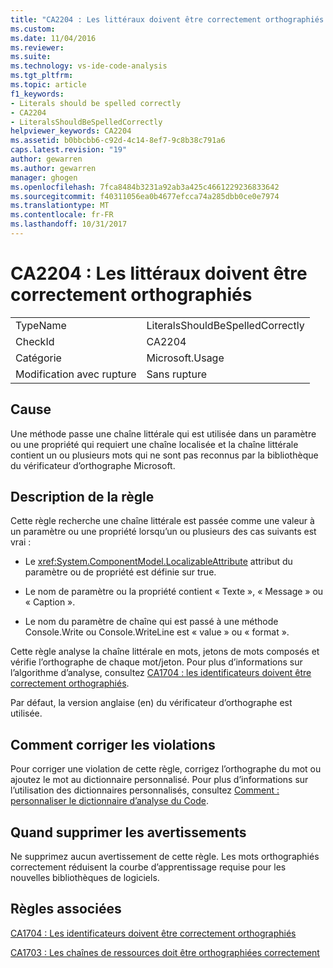 ```yaml
---
title: "CA2204 : Les littéraux doivent être correctement orthographiés | Documents Microsoft"
ms.custom: 
ms.date: 11/04/2016
ms.reviewer: 
ms.suite: 
ms.technology: vs-ide-code-analysis
ms.tgt_pltfrm: 
ms.topic: article
f1_keywords:
- Literals should be spelled correctly
- CA2204
- LiteralsShouldBeSpelledCorrectly
helpviewer_keywords: CA2204
ms.assetid: b0bbcbb6-c92d-4c14-8ef7-9c8b38c791a6
caps.latest.revision: "19"
author: gewarren
ms.author: gewarren
manager: ghogen
ms.openlocfilehash: 7fca8484b3231a92ab3a425c4661229236833642
ms.sourcegitcommit: f40311056ea0b4677efcca74a285dbb0ce0e7974
ms.translationtype: MT
ms.contentlocale: fr-FR
ms.lasthandoff: 10/31/2017
---
```

# <a name="ca2204-literals-should-be-spelled-correctly"></a>CA2204 : Les littéraux doivent être correctement orthographiés
|||  
|-|-|  
|TypeName|LiteralsShouldBeSpelledCorrectly|  
|CheckId|CA2204|  
|Catégorie|Microsoft.Usage|  
|Modification avec rupture|Sans rupture|  
  
## <a name="cause"></a>Cause  
 Une méthode passe une chaîne littérale qui est utilisée dans un paramètre ou une propriété qui requiert une chaîne localisée et la chaîne littérale contient un ou plusieurs mots qui ne sont pas reconnus par la bibliothèque du vérificateur d’orthographe Microsoft.  
  
## <a name="rule-description"></a>Description de la règle  
 Cette règle recherche une chaîne littérale est passée comme une valeur à un paramètre ou une propriété lorsqu’un ou plusieurs des cas suivants est vrai :  
  
-   Le <xref:System.ComponentModel.LocalizableAttribute> attribut du paramètre ou de propriété est définie sur true.  
  
-   Le nom de paramètre ou la propriété contient « Texte », « Message » ou « Caption ».  
  
-   Le nom du paramètre de chaîne qui est passé à une méthode Console.Write ou Console.WriteLine est « value » ou « format ».  
  
 Cette règle analyse la chaîne littérale en mots, jetons de mots composés et vérifie l’orthographe de chaque mot/jeton. Pour plus d’informations sur l’algorithme d’analyse, consultez [CA1704 : les identificateurs doivent être correctement orthographiés](../code-quality/ca1704-identifiers-should-be-spelled-correctly.md).  
  
 Par défaut, la version anglaise (en) du vérificateur d’orthographe est utilisée.  
  
## <a name="how-to-fix-violations"></a>Comment corriger les violations  
 Pour corriger une violation de cette règle, corrigez l’orthographe du mot ou ajoutez le mot au dictionnaire personnalisé. Pour plus d’informations sur l’utilisation des dictionnaires personnalisés, consultez [Comment : personnaliser le dictionnaire d’analyse du Code](../code-quality/how-to-customize-the-code-analysis-dictionary.md).  
  
## <a name="when-to-suppress-warnings"></a>Quand supprimer les avertissements  
 Ne supprimez aucun avertissement de cette règle. Les mots orthographiés correctement réduisent la courbe d’apprentissage requise pour les nouvelles bibliothèques de logiciels.  
  
## <a name="related-rules"></a>Règles associées  
 [CA1704 : Les identificateurs doivent être correctement orthographiés](../code-quality/ca1704-identifiers-should-be-spelled-correctly.md)  
  
 [CA1703 : Les chaînes de ressources doit être orthographiées correctement](../code-quality/ca1703-resource-strings-should-be-spelled-correctly.md)